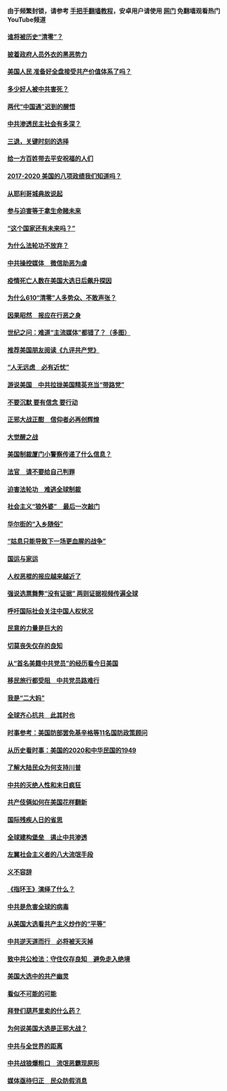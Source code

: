 #### 由于频繁封锁，请参考 [手把手翻墙教程](https://github.com/gfw-breaker/guides/wiki/)，安卓用户请使用 [网门](https://github.com/gfw-breaker/nogfw/blob/master/dl.md?t=01011500) 免翻墙观看热门YouTube频道 

#### [谁将被历史“清零”？](../pages/73/417485.md?t=01011500) 

#### [披着政府人员外衣的黑恶势力](../pages/73/417442.md?t=01011500) 

#### [美国人民 准备好全盘接受共产价值体系了吗？](../pages/73/417491.md?t=01011500) 

#### [多少好人被中共害死？](../pages/73/417144.md?t=01011500) 

#### [两代“中国通”迟到的醒悟](../pages/73/417064.md?t=01011500) 

#### [中共渗透民主社会有多深？](../pages/73/417063.md?t=01011500) 

#### [三退，关键时刻的选择](../pages/73/416969.md?t=01011500) 

#### [给一方百姓带去平安祝福的人们](../pages/73/416941.md?t=01011500) 

#### [2017-2020  美国的八项政绩我们知道吗？](../pages/73/416968.md?t=01011500) 

#### [从耶利哥城典故说起](../pages/73/416892.md?t=01011500) 

#### [参与迫害等于拿生命赌未来](../pages/73/416856.md?t=01011500) 

#### [“这个国家还有未来吗？”](../pages/73/416852.md?t=01011500) 

#### [为什么法轮功不放弃？](../pages/73/416864.md?t=01011500) 

#### [中共操控媒体　微信助恶为虐](../pages/73/416724.md?t=01011500) 

#### [疫情死亡人数在美国大选日后飙升探因](../pages/73/416606.md?t=01011500) 

#### [为什么610“清零”人多势众、不敢声张？](../pages/73/416632.md?t=01011500) 

#### [因果昭然　报应在行恶之身](../pages/73/416582.md?t=01011500) 

#### [世纪之问：难道“主流媒体”都错了？（多图）](../pages/73/416571.md?t=01011500) 

#### [推荐美国朋友阅读《九评共产党》](../pages/73/416510.md?t=01011500) 

#### [“人无远虑　必有近忧”](../pages/73/416513.md?t=01011500) 

#### [游说美国　中共拉拢美国精英充当“带路党”](../pages/73/416529.md?t=01011500) 

#### [不要沉默 要有信念 要行动](../pages/73/416457.md?t=01011500) 

#### [正邪大战正酣　信仰者必再创辉煌](../pages/73/416433.md?t=01011500) 

#### [大觉醒之战](../pages/73/416456.md?t=01011500) 

#### [美国制裁厦门小警察传递了什么信息？](../pages/73/416432.md?t=01011500) 

#### [法官　请不要给自己判罪](../pages/73/416379.md?t=01011500) 

#### [迫害法轮功　难逃全球制裁](../pages/73/416380.md?t=01011500) 

#### [社会主义“狼外婆”　最后一次敲门](../pages/73/416394.md?t=01011500) 

#### [华尔街的“入乡随俗”](../pages/73/416395.md?t=01011500) 

#### [“姑息只能导致下一场更血腥的战争”](../pages/73/416223.md?t=01011500) 

#### [国运与家运](../pages/73/416224.md?t=01011500) 

#### [人权恶棍的报应越来越近了](../pages/73/416276.md?t=01011500) 

#### [强说选票舞弊“没有证据” 两则证据视频传遍全球](../pages/73/416227.md?t=01011500) 

#### [呼吁国际社会关注中国人权状况](../pages/73/416135.md?t=01011500) 

#### [民意的力量是巨大的](../pages/73/416222.md?t=01011500) 

#### [切莫丧失仅存的良知](../pages/73/416134.md?t=01011500) 

#### [从“首名美籍中共党员”的经历看今日美国](../pages/73/416114.md?t=01011500) 

#### [移民旅行都受阻　中共党员路难行](../pages/73/416033.md?t=01011500) 

#### [我是“二大妈”](../pages/73/415529.md?t=01011500) 

#### [全球齐心抗共　此其时也](../pages/73/415989.md?t=01011500) 

#### [时事参考：美国防部罢免基辛格等11名国防政策顾问](../pages/73/415970.md?t=01011500) 

#### [从历史看时事：美国的2020和中华民国的1949](../pages/73/415949.md?t=01011500) 

#### [了解大陆民众为何支持川普](../pages/73/415950.md?t=01011500) 

#### [中共的灭绝人性和末日疯狂](../pages/73/415944.md?t=01011500) 

#### [共产伎俩如何在美国花样翻新](../pages/73/415908.md?t=01011500) 

#### [国际残疾人日的省思](../pages/73/415849.md?t=01011500) 

#### [全球建构堡垒　遏止中共渗透](../pages/73/415850.md?t=01011500) 

#### [左翼社会主义者的八大流氓手段](../pages/73/415802.md?t=01011500) 

#### [义不容辞](../pages/73/415807.md?t=01011500) 

#### [《指环王》演绎了什么？](../pages/73/415739.md?t=01011500) 

#### [中共是危害全球的病毒](../pages/73/415569.md?t=01011500) 

#### [从美国大选看共产主义炒作的“平等”](../pages/73/415654.md?t=01011500) 

#### [中共逆天道而行　必将被天灭掉](../pages/73/415626.md?t=01011500) 

#### [致中共公检法：守住仅存良知　避免走入绝境](../pages/73/415627.md?t=01011500) 

#### [美国大选中的共产幽灵](../pages/73/415618.md?t=01011500) 

#### [看似不可能的可能](../pages/73/415619.md?t=01011500) 

#### [拜登们葫芦里卖的什么药？](../pages/73/415531.md?t=01011500) 

#### [为何说美国大选是正邪大战？](../pages/73/415530.md?t=01011500) 

#### [中共与全世界的距离](../pages/73/415435.md?t=01011500) 

#### [中共战狼爆粗口　流氓恶霸现原形](../pages/73/415426.md?t=01011500) 

#### [媒体亟待归正　民众防假消息](../pages/73/415402.md?t=01011500) 

